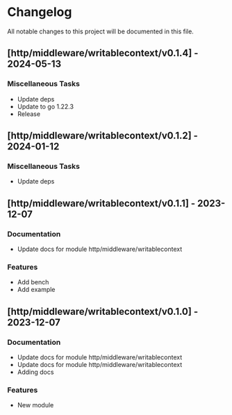 # Changelog

All notable changes to this project will be documented in this file.

## [http/middleware/writablecontext/v0.1.4] - 2024-05-13

### Miscellaneous Tasks

- Update deps
- Update to go 1.22.3
- Release

## [http/middleware/writablecontext/v0.1.2] - 2024-01-12

### Miscellaneous Tasks

- Update deps

## [http/middleware/writablecontext/v0.1.1] - 2023-12-07

### Documentation

- Update docs for module http/middleware/writablecontext

### Features

- Add bench
- Add example

## [http/middleware/writablecontext/v0.1.0] - 2023-12-07

### Documentation

- Update docs for module http/middleware/writablecontext
- Update docs for module http/middleware/writablecontext
- Adding docs

### Features

- New module

<!-- generated by git-cliff -->
